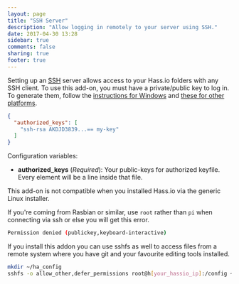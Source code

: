 ```yaml
---
layout: page
title: "SSH Server"
description: "Allow logging in remotely to your server using SSH."
date: 2017-04-30 13:28
sidebar: true
comments: false
sharing: true
footer: true
---
```


Setting up an [SSH](https://openssh.org/) server allows access to your Hass.io folders with any SSH client. To use this add-on, you must have a private/public key to log in. To generate them, follow the [instructions for Windows][win] and [these for other platforms][other].

```json
{
  "authorized_keys": [
    "ssh-rsa AKDJD3839...== my-key"
  ]
}
```

Configuration variables:

- **authorized_keys** (*Required*): Your public-keys for authorized keyfile. Every element will be a line inside that file.

[win]: https://www.digitalocean.com/community/tutorials/how-to-create-ssh-keys-with-putty-to-connect-to-a-vps
[other]: https://help.github.com/articles/generating-a-new-ssh-key-and-adding-it-to-the-ssh-agent/

<p class='note'>
This add-on is not compatible when you installed Hass.io via the generic Linux installer.

If you're coming from Rasbian or similar, use `root` rather than `pi` when connecting via ssh or else you will get this error.

```bash
Permission denied (publickey,keyboard-interactive)
```
</p>

<p class='note'>
If you install this addon you can use sshfs as well to access files from a remote system where you have git and your favourite editing tools installed. 

```bash
mkdir ~/ha_config
sshfs -o allow_other,defer_permissions root@h[your_hassio_ip]:/config ~/ha_config
```
</p>
